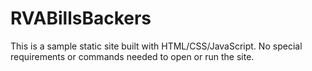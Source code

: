 # RVABillsBackers

This is a sample static site built with HTML/CSS/JavaScript. No special requirements or commands needed to open or run the site.
